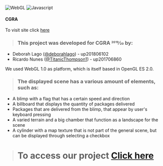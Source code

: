![WebGL](https://img.shields.io/badge/platform-WebGL-lightgrey)
![Javascript](https://img.shields.io/badge/language-Javascript-blue)

#### CGRA
To visit site click [here](https://titanicthompson1.github.io/CGRA/index)

  > ### This project was developed for CGRA 2019⁄20 by: 

<ul>
  <li>Deborah Lago (<a href="https://github.com/deborahlago">@deborahlago</a>) - up201806102 </li>

  <li>Ricardo Nunes (<a href="https://github.com/TitanicThompson1">@TitanicThompson1</a>) - up201706860</li>
</ul>

<p>We used WebGL 1.0 as platform, which is itself based in OpenGL ES 2.0.</p>

  > ### The displayed scene has a various amount of elements, such as:
<ul>  
  <li> A blimp with a flag that has a certain speed and direction</li>
  <li> A billboard that displays the quantity of packages delivered</li>
  <li> Packages that are delivered from the blimp, that appear by user's keyboard pressing</li>
  <li> A varied terrain and a big chamber that function as a landscape for the scene</li>
  <li> A cylinder with a map texture that is not part of the general scene, but can be displayed through selecting a checkbox</li>
</ul>

> #  To access our project [Click here](Projeto/index.html)

